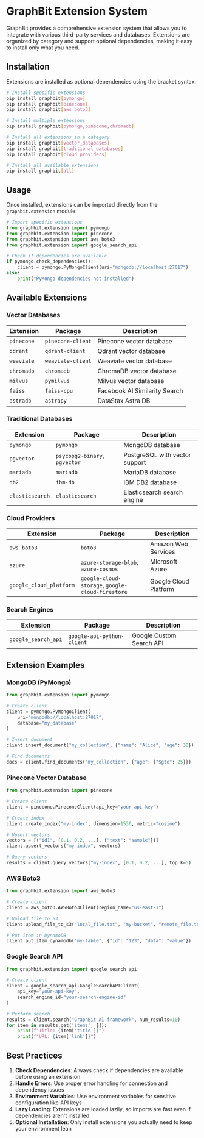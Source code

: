 # GraphBit Extension System

GraphBit provides a comprehensive extension system that allows you to integrate with various third-party services and databases. Extensions are organized by category and support optional dependencies, making it easy to install only what you need.

## Installation

Extensions are installed as optional dependencies using the bracket syntax:

```bash
# Install specific extensions
pip install graphbit[pymongo]
pip install graphbit[pinecone]
pip install graphbit[aws_boto3]

# Install multiple extensions
pip install graphbit[pymongo,pinecone,chromadb]

# Install all extensions in a category
pip install graphbit[vector_databases]
pip install graphbit[traditional_databases]
pip install graphbit[cloud_providers]

# Install all available extensions
pip install graphbit[all]
```

## Usage

Once installed, extensions can be imported directly from the `graphbit.extension` module:

```python
# Import specific extensions
from graphbit.extension import pymongo
from graphbit.extension import pinecone
from graphbit.extension import aws_boto3
from graphbit.extension import google_search_api

# Check if dependencies are available
if pymongo.check_dependencies():
    client = pymongo.PyMongoClient(uri="mongodb://localhost:27017")
else:
    print("PyMongo dependencies not installed")
```

## Available Extensions

### Vector Databases

| Extension | Package | Description |
|-----------|---------|-------------|
| `pinecone` | `pinecone-client` | Pinecone vector database |
| `qdrant` | `qdrant-client` | Qdrant vector database |
| `weaviate` | `weaviate-client` | Weaviate vector database |
| `chromadb` | `chromadb` | ChromaDB vector database |
| `milvus` | `pymilvus` | Milvus vector database |
| `faiss` | `faiss-cpu` | Facebook AI Similarity Search |
| `astradb` | `astrapy` | DataStax Astra DB |

### Traditional Databases

| Extension | Package | Description |
|-----------|---------|-------------|
| `pymongo` | `pymongo` | MongoDB database |
| `pgvector` | `psycopg2-binary`, `pgvector` | PostgreSQL with vector support |
| `mariadb` | `mariadb` | MariaDB database |
| `db2` | `ibm-db` | IBM DB2 database |
| `elasticsearch` | `elasticsearch` | Elasticsearch search engine |

### Cloud Providers

| Extension | Package | Description |
|-----------|---------|-------------|
| `aws_boto3` | `boto3` | Amazon Web Services |
| `azure` | `azure-storage-blob`, `azure-cosmos` | Microsoft Azure |
| `google_cloud_platform` | `google-cloud-storage`, `google-cloud-firestore` | Google Cloud Platform |

### Search Engines

| Extension | Package | Description |
|-----------|---------|-------------|
| `google_search_api` | `google-api-python-client` | Google Custom Search API |

## Extension Examples

### MongoDB (PyMongo)

```python
from graphbit.extension import pymongo

# Create client
client = pymongo.PyMongoClient(
    uri="mongodb://localhost:27017",
    database="my_database"
)

# Insert document
client.insert_document("my_collection", {"name": "Alice", "age": 30})

# Find documents
docs = client.find_documents("my_collection", {"age": {"$gte": 25}})
```

### Pinecone Vector Database

```python
from graphbit.extension import pinecone

# Create client
client = pinecone.PineconeClient(api_key="your-api-key")

# Create index
client.create_index("my-index", dimension=1536, metric="cosine")

# Upsert vectors
vectors = [("id1", [0.1, 0.2, ...], {"text": "sample"})]
client.upsert_vectors("my-index", vectors)

# Query vectors
results = client.query_vectors("my-index", [0.1, 0.2, ...], top_k=5)
```

### AWS Boto3

```python
from graphbit.extension import aws_boto3

# Create client
client = aws_boto3.AWSBoto3Client(region_name="us-east-1")

# Upload file to S3
client.upload_file_to_s3("local_file.txt", "my-bucket", "remote_file.txt")

# Put item in DynamoDB
client.put_item_dynamodb("my-table", {"id": "123", "data": "value"})
```

### Google Search API

```python
from graphbit.extension import google_search_api

# Create client
client = google_search_api.GoogleSearchAPIClient(
    api_key="your-api-key",
    search_engine_id="your-search-engine-id"
)

# Perform search
results = client.search("GraphBit AI framework", num_results=10)
for item in results.get('items', []):
    print(f"Title: {item['title']}")
    print(f"URL: {item['link']}")
```

## Best Practices

1. **Check Dependencies**: Always check if dependencies are available before using an extension
2. **Handle Errors**: Use proper error handling for connection and dependency issues
3. **Environment Variables**: Use environment variables for sensitive configuration like API keys
4. **Lazy Loading**: Extensions are loaded lazily, so imports are fast even if dependencies aren't installed
5. **Optional Installation**: Only install extensions you actually need to keep your environment lean